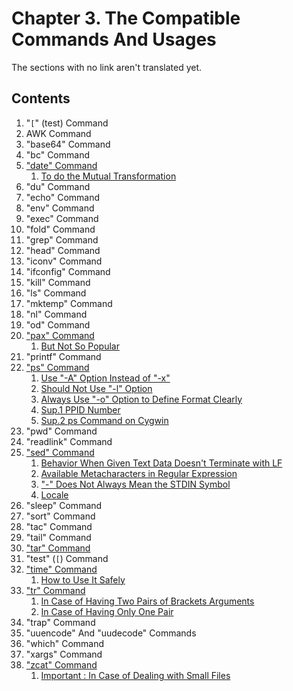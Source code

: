 # Chapter 3. The Compatible Commands And Usages

The sections with no link aren't translated yet.

## Contents

1. "`[`" (test) Command
1. AWK Command
1. "base64" Command
1. "bc" Command
1. ["date" Command](3/date.md#date-command)
   1. [To do the Mutual Transformation](3/date.md#date-command)
1. "du" Command
1. "echo" Command
1. "env" Command
1. "exec" Command
1. "fold" Command
1. "grep" Command
1. "head" Command
1. "iconv" Command
1. "ifconfig" Command
1. "kill" Command
1. "ls" Command
1. "mktemp" Command
1. "nl" Command
1. "od" Command
1. ["pax" Command](3/pax.md#pax-command)
   1. [But Not So Popular](3/pax.md#pax-command)
1. "printf" Command
1. ["ps" Command](3/ps.md#ps-command)
   1. [Use "-A" Option Instead of "-x"](3/ps.md#ps-command)
   1. [Should Not Use "-l" Option](3/ps.md#ps-command)
   1. [Always Use "-o" Option to Define Format Clearly](3/ps.md#ps-command)
   1. [Sup.1 PPID Number](3/ps.md#ps-command)
   1. [Sup.2 ps Command on Cygwin](3/ps.md#ps-command)
1. "pwd" Command
1. "readlink" Command
1. ["sed" Command](3/sed.md#sed-command)
   1. [Behavior When Given Text Data Doesn't Terminate with LF](3/sed.md#sed-command)
   1. [Available Metacharacters in Regular Expression](3/sed.md#sed-command)
   1. ["-" Does Not Always Mean the STDIN Symbol](3/sed.md#sed-command)
   1. [Locale](3/sed.md#sed-command)
1. "sleep" Command
1. "sort" Command
1. "tac" Command
1. "tail" Command
1. ["tar" Command](3/tar.md#tar-command)
1. "test" (`[`) Command
1. ["time" Command](3/time.md#time-command)
   1. [How to Use It Safely](3/time.md#time-command)
1. ["tr" Command](3/tr.md#tr-command)
   1. [In Case of Having Two Pairs of Brackets Arguments](3/tr.md#tr-command)
   1. [In Case of Having Only One Pair](3/tr.md#tr-command)
1. "trap" Command
1. "uuencode" And "uudecode" Commands
1. "which" Command
1. "xargs" Command
1. ["zcat" Command](3/zcat.md#zcat-command)
   1. [Important : In Case of Dealing with Small Files](3/zcat.md#zcat-command)
